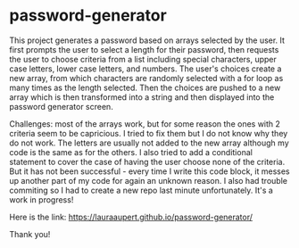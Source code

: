 # password-generator

This project generates a password based on arrays selected by the user. It first prompts the user to select a length for their password, 
then requests the user to choose criteria from a list including special characters, upper case letters, lower case letters, and numbers. 
The user's choices create a new array, from which characters are randomly selected with a for loop as many times as the length selected. 
Then the choices are pushed to a new array which is then transformed into a string and then displayed into the password generator screen. 

Challenges: most of the arrays work, but for some reason the ones with 2 criteria seem to be capricious. I tried to fix them but I do not 
know why they do not work. The letters are usually not added to the new array although my code is the same as for the others. 
I also tried to add a conditional statement to cover the case of having the user choose none of the criteria. But it has not been successful -
every time I write this code block, it messes up another part of my code for again an unknown reason. I also had trouble commiting so I had 
to create a new repo last minute unfortunately. It's a work in progress! 

Here is the link: https://lauraaupert.github.io/password-generator/

Thank you!


